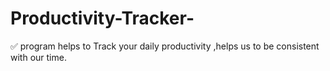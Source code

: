 # Productivity-Tracker-
✅  program helps to  Track your daily productivity ,helps us to be consistent with our time.
